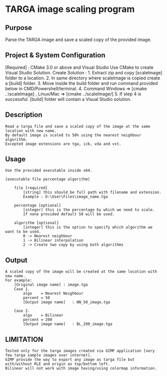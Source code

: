 TARGA image scaling program
==========================

Purpose
-------
Parse the TARGA image and save a scaled copy of the provided image.


Project & System Configuration
------------------------------
[Required] : CMake 3.0 or above and Visual Studio
	Use CMake to create Visual Studio Solution.
	Create Solution :
		1. Extract zip and copy [scaleImage] folder to a location.
		2. In same directory where scaleImage is copied create a [build] folder.
		3. Move inside the build folder and run command provided below in CMD/Powershell/terminal.
		4. Command Windows => [cmake ..\scaleImage\] , Linux/Mac => [cmake ../scaleImage/]
		5. If step 4 is successful. [build] folder will contain a Visual Studio solution.


Description
-----------
	Read a targa file and save a scaled copy of the image at the same location with new name.
	By default image is scaled to 50% using the nearest neighbour algorithm.
	Excepted image extensions are tga, icb, vda and vst.


Usage
-----
	Use the provided executable inside x64.
	
	[executable file percentage algorithm]
	
		file [required]
			[string] this should be full path with filename and extension.
			Example : D:\User\Files\image_name.tga

		percentage [optional]
			[integer] this is the percentage by which we need to scale.
			If none provided default 50 will be used.

		algorithm [optional]
			[integer] this is the option to specify which algorithm we want to be used.
			0 -> Nearest neighbour
			1 -> Bilinear interpolation
			2 -> Create two copy by using both algorithms

Output
------
	A scaled copy of the image will be created at the same location with new name.
	For example:
		[Original image name] : image.tga
		Case 1.
			algo    = Nearest Neighbour
			percent = 50
			[Output image name]   : NN_50_image.tga
	
		Case 2.
			algo    = Bilinear
			percent = 200
			[Output image name]   : BL_200_image.tga


LIMITATION
----------
	Tested only for the targa images created via GIMP application [very few targa sample images over internet].
	GIMP provide the way to export any image as targa file but with/without RLE and origin as top/bottom left.
	Bilinear will not work with image having/using colormap information.
